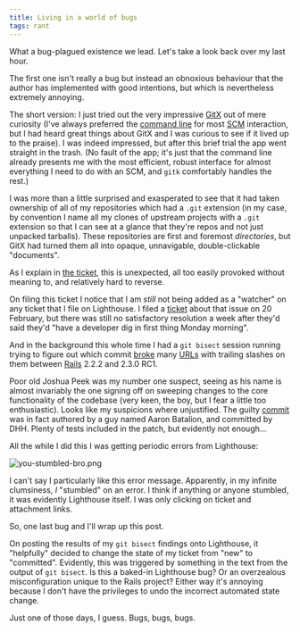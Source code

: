 ```yaml
---
title: Living in a world of bugs
tags: rant
---
```


What a bug-plagued existence we lead. Let's take a look back over my last hour.

The first one isn't really a bug but instead an obnoxious behaviour that the author has implemented with good intentions, but which is nevertheless extremely annoying.

The short version: I just tried out the very impressive [GitX](/wiki/GitX) out of mere curiosity (I've always preferred the [command line](/wiki/command_line) for most [SCM](/wiki/SCM) interaction, but I had heard great things about GitX and I was curious to see if it lived up to the praise). I was indeed impressed, but after this brief trial the app went straight in the trash. (No fault of the app; it's just that the command line already presents me with the most efficient, robust interface for almost everything I need to do with an SCM, and `gitk` comfortably handles the rest.)

I was more than a little surprised and exasperated to see that it had taken ownership of all of my repositories which had a `.git` extension (in my case, by convention I name all my clones of upstream projects with a `.git` extension so that I can see at a glance that they're repos and not just unpacked tarballs). These repositories are first and foremost *directories*, but GitX had turned them all into opaque, unnavigable, double-clickable "documents".

As I explain in [the ticket](http://gitx.lighthouseapp.com/projects/17830/tickets/110), this is unexpected, all too easily provoked without meaning to, and relatively hard to reverse.

On filing this ticket I notice that I am *still* not being added as a "watcher" on any ticket that I file on Lighthouse. I filed a [ticket](http://help.lighthouseapp.com/discussions/suggestions/356) about that issue on 20 February, but there was still no satisfactory resolution a week after they'd said they'd "have a developer dig in first thing Monday morning".

And in the background this whole time I had a `git bisect` session running trying to figure out which commit [broke](http://rails.lighthouseapp.com/projects/8994/tickets/2039) many [URLs](/wiki/URLs) with trailing slashes on them between [Rails](/wiki/Rails) 2.2.2 and 2.3.0 RC1.

Poor old Joshua Peek was my number one suspect, seeing as his name is almost invariably the one signing off on sweeping changes to the core functionality of the codebase (very keen, the boy, but I fear a little too enthusiastic). Looks like my suspicions where unjustified. The guilty [commit](http://github.com/rails/rails/commit/fef6c32afe2276dffa0347e25808a86e7a101af1) was in fact authored by a guy named Aaron Batalion, and committed by DHH. Plenty of tests included in the patch, but evidently not enough...

All the while I did this I was getting periodic errors from Lighthouse:

![you-stumbled-bro.png](/system/images/you-stumbled-bro.png)

I can't say I particularly like this error message. Apparently, in my infinite clumsiness, *I* "stumbled" on an error. I think if anything or anyone stumbled, it was evidently Lighthouse itself. I was only clicking on ticket and attachment links.

So, one last bug and I'll wrap up this post.

On posting the results of my `git bisect` findings onto Lighthouse, it "helpfully" decided to change the state of my ticket from "new" to "committed". Evidently, this was triggered by something in the text from the output of `git bisect`. Is this a baked-in Lighthouse bug? Or an overzealous misconfiguration unique to the Rails project? Either way it's annoying because I don't have the privileges to undo the incorrect automated state change.

Just one of those days, I guess. Bugs, bugs, bugs.
